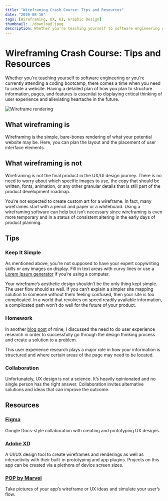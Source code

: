 ```yaml
---
title: "Wireframing Crash Course: Tips and Resources"
date: "2020-08-16"
tags: [Wireframing, UX, UI, Graphic Design]
thumbnail: ./download.jpeg
description: Whether you're teaching yourself to software engineering or you're currently attending a coding bootcamp, there comes a time when you need…
---
```


<h1>Wireframing Crash Course: Tips and Resources</h1>

Whether you're teaching yourself to software engineering or you're currently attending a coding bootcamp, there comes a time when you need to create a website. Having a detailed plan of how you plan to structure information, pages, and features is essential to displaying critical thinking of user experience and alleviating heartache in the future.

<img src="https://miro.medium.com/max/1400/1*NdqgwcYpkFi05NLBby8L6w.jpeg" alt="Wireframe rendering">

<h2>What wireframing is</h2>

Wireframing is the simple, bare-bones rendering of what your potential website may be. Here, you can plan the layout and the placement of user interface elements.

<h2>What wireframing is not</h2>

Wireframing is not the final product in the UX/UI design journey. There is no need to worry about which specific images to use, the copy that should be written, fonts, animation, or any other granular details that is still part of the product development roadmap.

You’re not expected to create custom art for a wireframe. In fact, many wireframes start with a pencil and paper or a whiteboard. Using a wireframing software can help but isn’t necessary since wireframing is even more temporary and in a status of consistent altering in the early days of product planning.

<h2>Tips</h2>

<h3>Keep It Simple</h3>

As mentioned above, you’re not supposed to have your expert copywriting skills or any images on display. Fill in text areas with curvy lines or use a <a href="https://loremipsum.io/" alt="Lorem Ipsum Generator" target="_blank">Lorem Ipsum generator</a> if you’re using a computer.

Your wireframe’s aesthetic design shouldn’t be the only thing kept simple. The user flow should as well. If you can’t explain a simpler site mapping solution to someone without them feeling confused, then your site is too complicated. In a world that revolves on speed readily available information, a complicated path won’t do well for the future of your product.

<h3>Homework</h3>

In another <a href="/Mod2_UX" alt="Flatiron School Mod 2 UX Design Crash Course" target="_blank">blog post</a> of mine, I discussed the need to do user experience research in order to successfully go through the design thinking process and create a solution to a problem.

This user experience research plays a major role in how your information is structured and where certain areas of the page may need to be located.

<h3>Collaboration</h3>

Unfortunately, UX design is not a science. It’s heavily opinionated and no single person has the right answer. Collaboration invites alternative solutions and ideas that can improve the outcome.

<h2>Resources</h2>

<a href="https://www.figma.com/" alt="Figma" target="_blank"><h3>Figma</h3></a>

Google Docs-style collaboration with creating and prototyping UX designs.

<a href="https://www.adobe.com/products/xd.html" alt="Adobe XD" target="_blank"><h3>Adobe XD</h3></a>

A UI/UX design tool to create wireframes and renderings as well as interactivity with their built-in prototyping and app plugins. Projects on this app can be created via a plethora of device screen sizes.

<a href="https://marvelapp.com/pop/" alt="POP by Marvel" target="_blank"><h3>POP by Marvel</h3></a>

Take pictures of your app’s wireframe or UX ideas and simulate your user’s flow.
